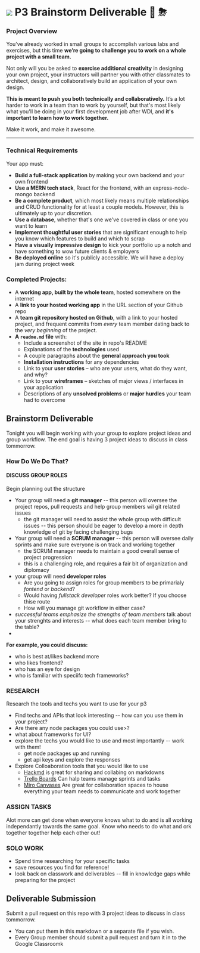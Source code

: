 # ![](https://ga-dash.s3.amazonaws.com/production/assets/logo-9f88ae6c9c3871690e33280fcf557f33.png) P3 Brainstorm Deliverable 🧠 ⛈ 

### Project Overview 

You’ve already worked in small groups to accomplish various labs and exercises, but this time **we’re going to challenge you to work on a whole project with a small team.**

Not only will you be asked to **exercise additional creativity** in designing your own project, your instructors will partner you with other classmates to architect, design, and collaboratively build an application of your own design.

**This is meant to push you both technically and collaboratively.** It’s a lot harder to work in a team than to work by yourself, but that's most likely what you'll be doing in your first development job after WDI, and **it's important to learn how to work together.**

Make it work, and make it awesome.

---

### Technical Requirements

Your app must:

* **Build a full-stack application** by making your own backend and your own frontend
* **Use a MERN tech stack**, React for the frontend, with an express-node-mongo backend
* **Be a complete product**, which most likely means multiple relationships and CRUD functionality for at least a couple models. However, this is ultimately up to your discretion.
* **Use a database**, whether that's one we've covered in class or one you want to learn
* **Implement thoughtful user stories** that are significant enough to help you know which features to build and which to scrap
* **Have a visually impressive design** to kick your portfolio up a notch and have something to wow future clients & employers
* **Be deployed online** so it's publicly accessible. We will have a deploy jam during project week


### Completed Projects:

* A **working app, built by the whole team**, hosted somewhere on the internet
* A **link to your hosted working app** in the URL section of your Github repo
* A **team git repository hosted on Github**, with a link to your hosted project, and frequent commits from _every_ team member dating back to the _very beginning_ of the project.
* **A ``readme.md`` file** with:
    * Include a screenshot of the site in repo's README
    * Explanations of the **technologies** used
    * A couple paragraphs about the **general approach you took**
    * **Installation instructions** for any dependencies
    * Link to your **user stories** – who are your users, what do they want, and why?
    * Link to your **wireframes** – sketches of major views / interfaces in your application
    * Descriptions of any **unsolved problems** or **major hurdles** your team had to overcome
 
 ## Brainstorm Deliverable
 
Tonight you will begin working with your group to explore project ideas and group workflow. The end goal is having 3 project ideas to discuss in class tommorrow.
 
### How Do We Do That?

#### DISCUSS GROUP ROLES

Begin planning out the structure

* Your group will need a **git manager** -- this person will oversee the project repos, pull requests and help group members wil git related issues
    * the git manager will need to assist the whole group with difficult issues -- this person should be eager to develop a more in depth knowledge of git by facing challenging bugs
* Your group will need a **SCRUM manager** -- this person will oversee daily sprints and make sure everyone is on track and working together
    * the SCRUM manager needs to maintain a good overall sense of project progression
    * this is a challenging role, and requires a fair bit of organization and diplomacy
* your group will need **developer roles** 
    * Are you going to assign roles for group members to be primarialy *fontend* or *backend*?
    * Would having *fullstack developer* roles work better? If you choose thise route
    * How will you manage git workflow in either case?
* *successful teams emphasize the strengths of team members* talk about your strenghts and interests -- what does each team member bring to the table?
* 
**For example, you could discuss:**
* who is best at/likes backend more
* who likes frontend?
* who has an eye for design
* who is familiar with speciifc tech frameworks?

### RESEARCH

Research the tools and techs you want to use for your p3

* Find techs and APIs that look interesting -- how can you use them in your project?
* Are there any node packages you could use>?
* what about frameworks for UI?
* explore the techs you would like to use and most importantly -- work with them!
    * get node packages up and running 
    * get api keys and explore the responses
* Explore Colloaboration tools that you would like to use
    * [Hackmd](https://hackmd.io/) is great for sharing and collabing on markdowns
    * [Trello Boards](https://trello.com/) Can halp teams manage sprints and tasks
    * [Miro Canvases](https://miro.com/) Are great for collaboration spaces to house everything your team needs to communicate and work together

### ASSIGN TASKS

Alot more can get done when everyone knows what to do and is all working independantly towards the same goal. Know who needs to do what and ork together together help each other out!

### SOLO WORK

* Spend time researching for your specific tasks
* save resources you find for reference!
* look back on classwork and deliverables -- fill in knowledge gaps while preparing for the project

## Deliverable Submission

Submit a pull request on this repo with 3 project ideas to discuss in class tommorrow. 

* You can put them in this markdown or a separate file if you wish. 
* Every Group member should submit a pull request and turn it in to the Google Classroomk 
